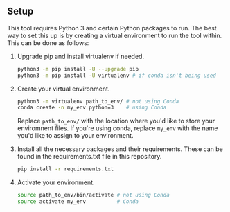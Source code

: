 Setup
-------

This tool requires Python 3 and certain Python packages to run. The best way to set this up is by creating a virtual environment to run the tool within. This can be done as follows:

1. Upgrade pip and install virtualenv if needed.

    ```bash
    python3 -m pip install -U --upgrade pip
    python3 -m pip install -U virtualenv # if conda isn't being used
    ```

2. Create your virtual environment.

    ```bash
    python3 -m virtualenv path_to_env/ # not using Conda
    conda create -n my_env python=3    # using Conda
    ```

    Replace `path_to_env/` with the location where you'd like to store your enviromnent files. If you're using conda, replace `my_env` with the name you'd like to assign to your environment.

3. Install all the necessary packages and their requirements. These can be found in the requirements.txt file in this repository.

    ```bash
    pip install -r requirements.txt
    ```

4. Activate your environment.

    ```bash
    source path_to_env/bin/activate # not using Conda
    source activate my_env          # Conda
    ```
